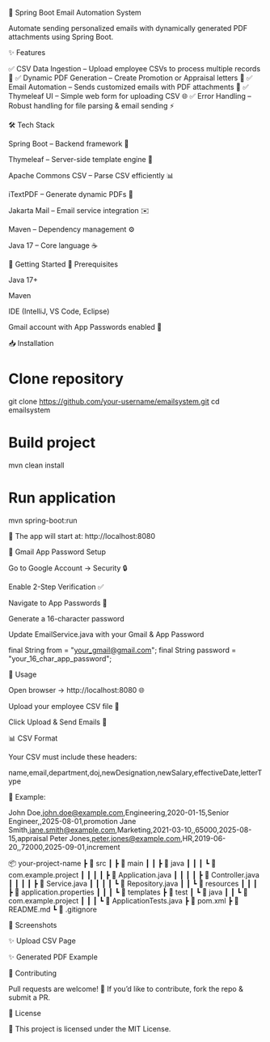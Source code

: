 📧 Spring Boot Email Automation System

Automate sending personalized emails with dynamically generated PDF attachments using Spring Boot.


✨ Features

✅ CSV Data Ingestion – Upload employee CSVs to process multiple records 📂
✅ Dynamic PDF Generation – Create Promotion or Appraisal letters 📄
✅ Email Automation – Sends customized emails with PDF attachments 📧
✅ Thymeleaf UI – Simple web form for uploading CSV 🌐
✅ Error Handling – Robust handling for file parsing & email sending ⚡

🛠️ Tech Stack

Spring Boot – Backend framework 🌱

Thymeleaf – Server-side template engine 🎨

Apache Commons CSV – Parse CSV efficiently 📊

iTextPDF – Generate dynamic PDFs 📝

Jakarta Mail – Email service integration ✉️

Maven – Dependency management ⚙️

Java 17 – Core language ☕

🚀 Getting Started
🔧 Prerequisites

Java 17+

Maven

IDE (IntelliJ, VS Code, Eclipse)

Gmail account with App Passwords enabled 🔐

📥 Installation
# Clone repository
git clone https://github.com/your-username/emailsystem.git
cd emailsystem

# Build project
mvn clean install

# Run application
mvn spring-boot:run


📍 The app will start at: http://localhost:8080

📌 Gmail App Password Setup

Go to Google Account → Security 🔒

Enable 2-Step Verification ✅

Navigate to App Passwords 🔑

Generate a 16-character password

Update EmailService.java with your Gmail & App Password

final String from = "your_gmail@gmail.com";
final String password = "your_16_char_app_password";

🎯 Usage

Open browser → http://localhost:8080
 🌐

Upload your employee CSV file 📂

Click Upload & Send Emails 🚀

📊 CSV Format

Your CSV must include these headers:

name,email,department,doj,newDesignation,newSalary,effectiveDate,letterType


📌 Example:

John Doe,john.doe@example.com,Engineering,2020-01-15,Senior Engineer,,2025-08-01,promotion
Jane Smith,jane.smith@example.com,Marketing,2021-03-10,,65000,2025-08-15,appraisal
Peter Jones,peter.jones@example.com,HR,2019-06-20,,72000,2025-09-01,increment

📦 your-project-name
┣ 📂 src
┃ ┣ 📂 main
┃ ┃ ┣ 📂 java
┃ ┃ ┃ ┗ 📂 com.example.project
┃ ┃ ┃ ┃ ┣ 📜 Application.java
┃ ┃ ┃ ┃ ┣ 📜 Controller.java
┃ ┃ ┃ ┃ ┣ 📜 Service.java
┃ ┃ ┃ ┃ ┗ 📜 Repository.java
┃ ┃ ┗ 📂 resources
┃ ┃ ┃ ┣ 📜 application.properties
┃ ┃ ┃ ┗ 📜 templates
┣ 📂 test
┃ ┗ 📂 java
┃ ┃ ┗ 📂 com.example.project
┃ ┃ ┃ ┗ 📜 ApplicationTests.java
┣ 📜 pom.xml
┣ 📜 README.md
┗ 📜 .gitignore

📸 Screenshots

✨ Upload CSV Page

✨ Generated PDF Example

🤝 Contributing

Pull requests are welcome! 🚀 If you’d like to contribute, fork the repo & submit a PR.

📜 License

📝 This project is licensed under the MIT License.
